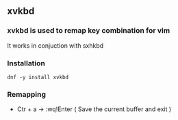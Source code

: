 ## xvkbd

### xvkbd is used to remap key combination for vim
It works in conjuction with sxhkbd


### Installation 
```
dnf -y install xvkbd
```

### Remapping
- Ctr + a  -> :wq!Enter ( Save the current buffer and exit )
